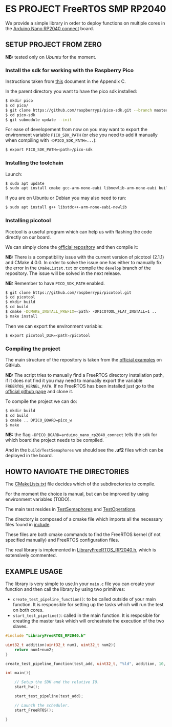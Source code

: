 # ES PROJECT FreeRTOS SMP RP2040

We provide a simple library in order to deploy functions on multiple cores in the [Arduino Nano RP2040 connect](https://docs.arduino.cc/hardware/nano-rp2040-connect/) board.

## SETUP PROJECT FROM ZERO

**NB:** tested only on *Ubuntu* for the moment.

### Install the sdk for working with the Raspberry Pico

Instructions taken from [this](https://datasheets.raspberrypi.com/pico/getting-started-with-pico.pdf) document in the Appendix C.

In the parent directory you want to have the pico sdk installed:

```bash
$ mkdir pico
$ cd pico/
$ git clone https://github.com/raspberrypi/pico-sdk.git --branch master
$ cd pico-sdk
$ git submodule update --init
```

For ease of developement from now on you may want to export the environment variable `PICO_SDK_PATH` (or else you need to add it manually when compiling with `-DPICO_SDK_PATH=...`):

```bash
$ export PICO_SDK_PATH=<path>/pico-sdk
```
 
### Installing the toolchain

Launch:

```bash
$ sudo apt update
$ sudo apt install cmake gcc-arm-none-eabi libnewlib-arm-none-eabi build-essential
```

If you are on Ubuntu or Debian you may also need to run:

```bash
$ sudo apt install g++ libstdc++-arm-none-eabi-newlib
```

### Installing picotool

Picotool is a useful program which can help us with flashing the code directly on our board.

We can simply clone the [official repository](https://github.com/raspberrypi/picotool) and then compile it:

**NB:** There is a compatibility issue with the current version of picotool (2.1.1) and CMake 4.0.0. In order to solve the issue one has either to manually fix the error in the `CMakeListst.txt` or compile the `develop` branch of the repository. The issue will be solved in the next release.

**NB:** Remember to have `PICO_SDK_PATH` enabled.

```bash
$ git clone https://github.com/raspberrypi/picotool.git
$ cd picotool
$ mkdir build
$ cd build
$ cmake -DCMAKE_INSTALL_PREFIX=<path> -DPICOTOOL_FLAT_INSTALL=1 ..
$ make install
```

Then we can export the environment variable:

```bash
$ export picotool_DIR=<path>/picotool
```

### Compiling the project

The main structure of the repository is taken from the [official examples](https://github.com/FreeRTOS/FreeRTOS-Community-Supported-Demos) on GitHub.

**NB:** The script tries to manually find a FreeRTOS directory installation path, if it does not find it you may need to manually export the variable `FREERTOS_KERNEL_PATH`. If no FreeRTOS has been installed just go to the [official github page](https://github.com/FreeRTOS/FreeRTOS-Kernel/tree/7ce8266bc5c6e13534959179295d7ec25f9e438c) and clone it.

To compile the project we can do:

```bash
$ mkdir build
$ cd build
$ cmake .. DPICO_BOARD=pico_w
$ make
```

**NB:** the flag `-DPICO_BOARD=arduino_nano_rp2040_connect` tells the sdk for which board the project needs to be compiled.

And in the `build/TestSemaphores` we should see the **.uf2** files which can be deployed in the board.

## HOWTO NAVIGATE THE DIRECTORIES

The [CMakeLists.txt](./CMakeLists.txt) file decides which of the subdirectories to compile. 

For the moment the choice is manual, but can be improved by using environment variables (TODO).

The main test resides in [TestSemaphores](./TestSemaphores/) and [TestOperations](./TestOperations/).

The directory is composed of a cmake file which imports all the necessary files found in [include](./include/).

These files are both cmake commands to find the FreeRTOS kernel (if not specified manually) and FreeRTOS configuration files.

The real library is implemented in [LibraryFreeRTOS_RP2040.h](./include/LibraryFreeRTOS_RP2040.h), which is extensively commented.

## EXAMPLE USAGE

The library is very simple to use.In your `main.c` file you can create your function and then call the library by using two primitives:

* `create_test_pipeline_function()`: to be called outside of your main function. It is responsible for setting up the tasks which will run the test on both cores.
* `start_test_pipeline()`: called in the main function. It is resposible for creating the master task which will orchestrate the execution of the two slaves.

```c
#include "LibraryFreeRTOS_RP2040.h"

uint32_t addition(uint32_t num1, uint32_t num2){
    return num1+num2;
}

create_test_pipeline_function(test_add, uint32_t, "%ld", addition, 10, 5);

int main(){

    // Setup the SDK and the relative IO.
    start_hw();

    start_test_pipeline(test_add);

    // Launch the scheduler.
    start_FreeRTOS();

}
```

#
